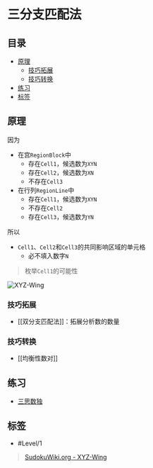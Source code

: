 # 三分支匹配法

<!-- START doctoc generated TOC please keep comment here to allow auto update -->
<!-- DON'T EDIT THIS SECTION, INSTEAD RE-RUN doctoc TO UPDATE -->
## 目录

- [原理](#%E5%8E%9F%E7%90%86)
  - [技巧拓展](#%E6%8A%80%E5%B7%A7%E6%8B%93%E5%B1%95)
  - [技巧转换](#%E6%8A%80%E5%B7%A7%E8%BD%AC%E6%8D%A2)
- [练习](#%E7%BB%83%E4%B9%A0)
- [标签](#%E6%A0%87%E7%AD%BE)

<!-- END doctoc generated TOC please keep comment here to allow auto update -->

## 原理

因为
- 在宫`RegionBlock`中
	- 存在`Cell1`，候选数为`XYN`
	- 存在`Cell2`，候选数为`XN`
	- 不存在`Cell3`
- 在行列`RegionLine`中
	- 存在`Cell1`，候选数为`XYN`
	- 不存在`Cell2`
	- 存在`Cell3`，候选数为`YN`

所以
- `Cell1`、`Cell2`和`Cell3`的共同影响区域的单元格
	- 必不填入数字`N`

> 枚举`Cell1`的可能性


![XYZ-Wing](https://www.sudokuwiki.org/PuzImages/xyzname.png)

### 技巧拓展

- [[双分支匹配法]]：拓展分析数的数量

###  技巧转换

- [[均衡性数对]]

## 练习

- [三思数独](https://www.12634.com/learning/xyz-wing/index)

## 标签

- #Level/1

> [SudokuWiki.org - XYZ-Wing](https://www.sudokuwiki.org/XYZ_Wing)
